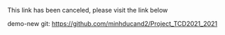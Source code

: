 This link has been canceled, please visit the link below


demo-new git: https://github.com/minhducand2/Project_TCD2021_2021
